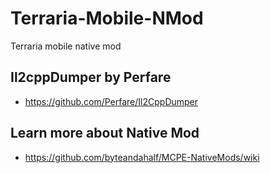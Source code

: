 # Terraria-Mobile-NMod

Terraria mobile native mod

## Il2cppDumper by Perfare

* https://github.com/Perfare/Il2CppDumper

## Learn more about Native Mod

* https://github.com/byteandahalf/MCPE-NativeMods/wiki
